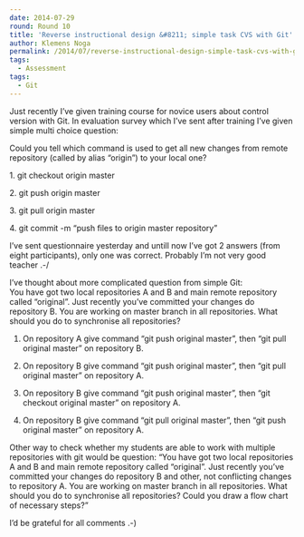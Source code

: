 ```yaml
---
date: 2014-07-29
round: Round 10
title: 'Reverse instructional design &#8211; simple task CVS with Git'
author: Klemens Noga
permalink: /2014/07/reverse-instructional-design-simple-task-cvs-with-git/
tags:
  - Assessment
tags:
  - Git
---
```

Just recently I&#8217;ve given training course for novice users about control version with Git. In evaluation survey which I&#8217;ve sent after training I&#8217;ve given simple multi choice question:

Could you tell which command is used to get all new changes from remote repository (called by alias &#8220;origin&#8221;) to your local one?

1. git checkout origin master

2. git push origin master

3. git pull origin master

4. git commit -m &#8220;push files to origin master repository&#8221;

I&#8217;ve sent questionnaire yesterday and untill now I&#8217;ve got 2 answers (from eight participants), only one was correct. Probably I&#8217;m not very good teacher .-/

I&#8217;ve thought about more complicated question from simple Git:  
You have got two local repositories A and B and main remote repository called &#8220;original&#8221;. Just recently you&#8217;ve committed your changes do repository B. You are working on master branch in all repositories. What should you do to synchronise all repositories?

1. On repository A give command &#8220;git push original master&#8221;, then &#8220;git pull original master&#8221; on repository B.

2. On repository B give command &#8220;git push original master&#8221;, then &#8220;git pull original master&#8221; on repository A.

3. On repository B give command &#8220;git push original master&#8221;, then &#8220;git checkout original master&#8221; on repository A.

4. On repository B give command &#8220;git pull original master&#8221;, then &#8220;git push original master&#8221; on repository A.

Other way to check whether my students are able to work with multiple repositories with git would be question: &#8220;You have got two local repositories A and B and main remote repository called &#8220;original&#8221;. Just recently you&#8217;ve committed your changes do repository B and other, not conflicting changes to repository A. You are working on master branch in all repositories. What should you do to synchronise all repositories? Could you draw a flow chart of necessary steps?&#8221;

I&#8217;d be grateful for all comments .-)

&nbsp;
